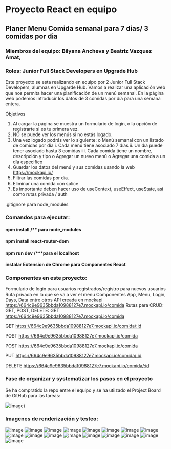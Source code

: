 # Proyecto React en equipo
## Planer Menu Comida semanal para 7 dias/ 3 comidas por dia
### Miembros del equipo: Bilyana Ancheva y Beatriz Vazquez Amat, 
### Roles: Junior Full Stack Developers en Upgrade Hub

Este proyecto se esta realizando en equipo por 2 Junior Full Stack Developers, alumnas en Upgarde Hub.
Vamos a realizar una aplicación web que nos permita hacer una planificación de un menú semanal. 
En la página web podemos introducir los datos de 3 comidas por día para una semana entera.

Objetivos

1. Al cargar la página se muestra un formulario de login, o la opción de registrarte si es tu primera vez.
2. NO se puede ver los menús si no estás logado.
3. Una vez logado podrás ver lo siguiente:
   o Menú semanal con un listado de comidas por día
   i. Cada menú tiene asociado 7 días
   ii. Un día puede tener asociado hasta 3 comidas
   iii. Cada comida tiene un nombre, descripción y tipo
   o Agregar un nuevo menú
   o Agregar una comida a un día especifico
4. Guardar los datos del menú y sus comidas usando la web https://mockapi.io/
5. Filtrar las comidas por día.
6. Eliminar una comida con splice
7. Es importante deben hacer uso de
   useContext, 
   useEffect, 
   useState, 
   asi como rutas privada / auth 


.gitignore para node_modules

### Comandos para ejecutar:
#### npm install /** para node_modules
#### npm install react-router-dom
#### npm run dev /\***para el localhost
#### instalar Extension de Chrome para Componentes React

### Componentes en este proyecto:
Formulario de login para usuarios registrados/registro para nuevos usuarios
Ruta privada en la que se va a ver el menu
Componentes App, Menu, Login, Days, Data entre otros
API creada en mockapi https://664c9e9635bbda10988127e7.mockapi.io/comida
Rutas para CRUD:
GET, POST, DELETE: GET https://664c9e9635bbda10988127e7.mockapi.io/comida

GET https://664c9e9635bbda10988127e7.mockapi.io/comida/:id

POST https://664c9e9635bbda10988127e7.mockapi.io/comida

POST https://664c9e9635bbda10988127e7.mockapi.io/comida

PUT https://664c9e9635bbda10988127e7.mockapi.io/comida/:id

DELETE https://664c9e9635bbda10988127e7.mockapi.io/comida/:id

### Fase de organizar y systematizar los pasos en el proyecto

Se ha compratido la repo entre el equipo y se ha utiizado el Project Board de GitHub para las tareas:

![image](https://github.com/ba23-python/UpgradeHub-React-Weekly-Meal-Planner/blob/main/src/assets/Project%20Kanban%20Board.PNG))

### Imagenes de renderización y testeo:

![image](https://github.com/ba23-python/UpgradeHub-React-Weekly-Meal-Planner/blob/main/src/assets/imagen-Weekly-Meal-Planner-all.PNG)
![image](https://github.com/ba23-python/UpgradeHub-React-Weekly-Meal-Planner/blob/main/src/assets/imagen-Weekly-Meal-Planner-lunes.PNG)
![image](https://github.com/ba23-python/UpgradeHub-React-Weekly-Meal-Planner/blob/main/src/assets/imagen-Weekly-Meal-Planner-martes.PNG)
![image](https://github.com/ba23-python/UpgradeHub-React-Weekly-Meal-Planner/blob/main/src/assets/imagen-Weekly-Meal-Planner-miercoles.PNG)
![image](https://github.com/ba23-python/UpgradeHub-React-Weekly-Meal-Planner/blob/main/src/assets/imagen-invalid%20credentials.PNG)
![image](https://github.com/ba23-python/UpgradeHub-React-Weekly-Meal-Planner/blob/main/src/assets/image-Create%20New%20User-in%20MockApi.PNG)
![image](https://github.com/ba23-python/UpgradeHub-React-Weekly-Meal-Planner/blob/main/src/assets/image-Postman-GetUsers-ok.PNG)
![image](https://github.com/ba23-python/UpgradeHub-React-Weekly-Meal-Planner/blob/main/src/assets/image-RecourceData-Mockapi-comida.PNG)
![image](https://github.com/ba23-python/UpgradeHub-React-Weekly-Meal-Planner/blob/main/src/assets/image-SavePassword.PNG)
![image](https://github.com/ba23-python/UpgradeHub-React-Weekly-Meal-Planner/blob/main/src/assets/image-anadir-borrar-Comida-UI.PNG)
![image](https://github.com/ba23-python/UpgradeHub-React-Weekly-Meal-Planner/blob/main/src/assets/image-borrar-Comida-id-1.PNG)
![image](https://github.com/ba23-python/UpgradeHub-React-Weekly-Meal-Planner/blob/main/src/assets/image-mockapi-users.PNG)
![image](https://github.com/ba23-python/UpgradeHub-React-Weekly-Meal-Planner/blob/main/src/assets/image-newuser-added-Method-POST-Postman.PNG)
![image](https://github.com/ba23-python/UpgradeHub-React-Weekly-Meal-Planner/blob/main/src/assets/image-ruta-Menu.PNG)
![image](https://github.com/ba23-python/UpgradeHub-React-Weekly-Meal-Planner/blob/main/src/assets/image-ruta-login.PNG)
![image](https://github.com/ba23-python/UpgradeHub-React-Weekly-Meal-Planner/blob/main/src/assets/imagen-Comidas%20Anadidas-Mockapi.PNG)
![image](https://github.com/ba23-python/UpgradeHub-React-Weekly-Meal-Planner/blob/main/src/assets/imagen-Consola-Objeto-anadido.PNG)

